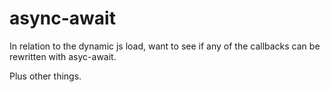 async-await
===========

In relation to the dynamic js load, want to see if any of the callbacks can be rewritten with asyc-await.

Plus other things.




